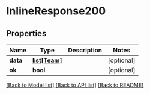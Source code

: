 # InlineResponse200

## Properties
Name | Type | Description | Notes
------------ | ------------- | ------------- | -------------
**data** | [**list[Team]**](Team.md) |  | [optional] 
**ok** | **bool** |  | [optional] 

[[Back to Model list]](../README.md#documentation-for-models) [[Back to API list]](../README.md#documentation-for-api-endpoints) [[Back to README]](../README.md)


